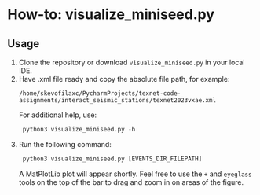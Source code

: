 # How-to: visualize_miniseed.py

## Usage 

1. Clone the repository or download `visualize_miniseed.py` in your local IDE.
2. Have .xml file ready and copy the absolute file path, for example:
    ```
    /home/skevofilaxc/PycharmProjects/texnet-code-assignments/interact_seismic_stations/texnet2023vxae.xml
    ```
    For additional help, use:
   ```python
    python3 visualize_miniseed.py -h
    ```
3. Run the following command:
   ```python
    python3 visualize_miniseed.py [EVENTS_DIR_FILEPATH]
   ```
   A MatPlotLib plot will appear shortly. Feel free to use the `+` and `eyeglass` tools on the top of the bar 
   to drag and zoom in on areas of the figure. 